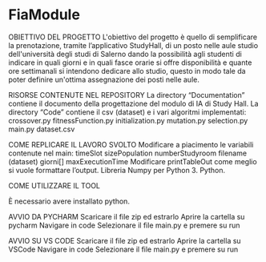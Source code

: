 # FiaModule

OBIETTIVO DEL PROGETTO
L'obiettivo del progetto è quello di semplificare la prenotazione, tramite l’applicativo StudyHall, di un posto nelle aule studio dell'università degli studi di Salerno dando la possibilità agli studenti di indicare in quali giorni e in quali fasce orarie si offre disponibilità e quante ore settimanali si intendono dedicare allo studio, questo in modo tale da poter definire un'ottima assegnazione dei posti nelle aule.

RISORSE CONTENUTE NEL REPOSITORY
La directory “Documentation” contiene il documento della progettazione del modulo di IA di Study Hall.
La directory “Code” contiene il csv (dataset) e i vari algoritmi implementati:
crossover.py
fitnessFunction.py
initialization.py
mutation.py
selection.py
main.py
dataset.csv

COME REPLICARE IL LAVORO SVOLTO
Modificare a piacimento le variabili contenute nel main:
timeSlot
sizePopulation 
numberStudyroom 
filename (dataset) 
giorni[]
maxExecutionTime
Modificare printTableOut come meglio si vuole formattare l’output. 
Libreria Numpy per Python 3.
Python.

COME UTILIZZARE IL TOOL

È necessario avere installato python.

AVVIO DA PYCHARM
Scaricare il file zip ed estrarlo
Aprire la cartella su pycharm
Navigare in code
Selezionare il file main.py e premere su run

AVVIO SU VS CODE
Scaricare il file zip ed estrarlo
Aprire la cartella su VSCode
Navigare in code
Selezionare il file main.py e premere su run


